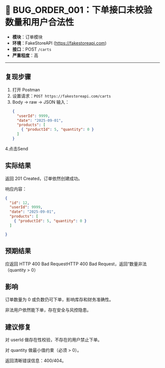 # 🐛 BUG_ORDER_001：下单接口未校验数量和用户合法性

- **模块**：订单模块  
- **环境**：FakeStoreAPI (https://fakestoreapi.com)  
- **接口**：POST `/carts`  
- **严重程度**：高  

---

## 复现步骤
1. 打开 Postman  
2. 设置请求：`POST https://fakestoreapi.com/carts`  
3. Body → raw → JSON 输入：  
   ```json
   {
     "userId": 9999,
     "date": "2025-09-01",
     "products": [
       { "productId": 5, "quantity": 0 }
     ]
   }

4.点击Send

## 实际结果
返回 201 Created，订单依然创建成功。

响应内容：
```json
{
  "id": 12,
  "userId": 9999,
  "date": "2025-09-01",
  "products": [
    { "productId": 5, "quantity": 0 }
  ]

}
```


## 预期结果

应返回 HTTP 400 Bad RequestHTTP 400 Bad Request，返回“数量非法（quantity > 0）

## 影响

订单数量为 0 或负数仍可下单，影响库存和财务准确性。

非法用户依然能下单，存在安全与风控隐患。

## 建议修复

对 userId 做存在性校验，不存在的用户禁止下单。

对 quantity 做最小值约束（必须 > 0）。

返回清晰错误信息：400/404。